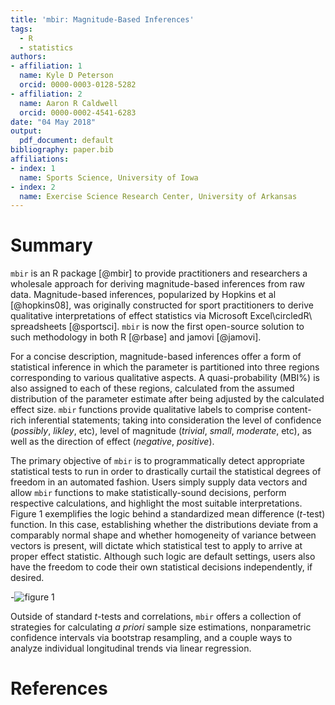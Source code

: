 ```yaml
---
title: 'mbir: Magnitude-Based Inferences'
tags:
  - R
  - statistics
authors:
- affiliation: 1
  name: Kyle D Peterson
  orcid: 0000-0003-0128-5282
- affiliation: 2
  name: Aaron R Caldwell
  orcid: 0000-0002-4541-6283
date: "04 May 2018"
output:
  pdf_document: default
bibliography: paper.bib
affiliations:
- index: 1
  name: Sports Science, University of Iowa
- index: 2
  name: Exercise Science Research Center, University of Arkansas
---
```


# Summary

`mbir` is an R package [@mbir] to provide practitioners and researchers a wholesale approach for deriving magnitude-based inferences from raw data. Magnitude-based inferences, popularized by Hopkins et al [@hopkins08], was originally constructed for sport practitioners to derive qualitative interpretations of effect statistics via Microsoft Excel\circledR\ spreadsheets [@sportsci]. `mbir` is now the first open-source solution to such methodology in both R [@rbase] and jamovi [@jamovi].

For a concise description, magnitude-based inferences offer a form of statistical inference in which the parameter is partitioned into three regions corresponding to various qualitative aspects. A quasi-probability (MBI%) is also assigned to each of these regions, calculated from the assumed distribution of the parameter estimate after being adjusted by the calculated effect size. `mbir` functions provide qualitative labels to comprise content-rich inferential statements; taking into consideration the level of confidence (*possibly*, *likley*, etc), level of magnitude (*trivial*, *small*, *moderate*, etc), as well as the direction of effect (*negative*, *positive*). 

The primary objective of `mbir` is to programmatically detect appropriate statistical tests to run in order to drastically curtail the statistical degrees of freedom in an automated fashion. Users simply supply data vectors and allow `mbir` functions to make statistically-sound decisions, perform respective calculations, and highlight the most suitable interpretations. Figure 1 exemplifies the logic behind a standardized mean difference (*t*-test) function. In this case, establishing whether the distributions deviate from a comparably normal shape and whether homogeneity of variance between vectors is present, will dictate which statistical test to apply to arrive at proper effect statistic. Although such logic are default settings, users also have the freedom to code their own statistical decisions independently, if desired.

-![figure 1](twosample.jpg)

Outside of standard *t*-tests and correlations, `mbir` offers a collection of strategies for calculating *a priori* sample size estimations, nonparametric confidence intervals via bootstrap resampling, and a couple ways to analyze individual longitudinal trends via linear regression.

# References
